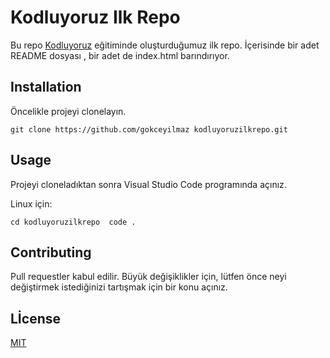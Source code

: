 # Kodluyoruz Ilk Repo
Bu repo [Kodluyoruz](https://www.kodluyoruz.org/) eğitiminde oluşturduğumuz ilk repo. İçerisinde bir adet README dosyası , bir adet de index.html barındırıyor.

## Installation
Öncelikle projeyi clonelayın.

` git clone https://github.com/gokceyilmaz kodluyoruzilkrepo.git `

## Usage
Projeyi cloneladıktan sonra Visual Studio Code programında açınız.

Linux için:

`cd kodluyoruzilkrepo 
code .`

## Contributing
Pull requestler kabul edilir. Büyük değişiklikler için, lütfen önce neyi değiştirmek istediğinizi tartışmak için bir konu açınız.

## Lİcense
[MIT](https://choosealicense.com/licenses/mit/)
